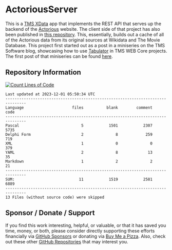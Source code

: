 # ActoriousServer
This is a [TMS XData](https://www.tmssoftware.com/site/xdata.asp) app that implements the REST API that serves up the backend of the [Actorious](https://www.actorious.com/) website. The client side of that project has also been published in [this repository](https://github.com/500Foods/ActoriousClient). This, essentially, builds out a cache of all of the Actorious data from its original sources at Wikidata and The Movie Database. This project first started out as a post in a miniseries on the TMS Software blog, showcasing how to use [Tabulator](https://tabulator.info/) in TMS WEB Core projects. The first post of that miniseries can be found [here](https://www.tmssoftware.com/site/blog.asp?post=948).

## Repository Information
[![Count Lines of Code](https://github.com/500Foods/ActoriousServer/actions/workflows/main.yml/badge.svg)](https://github.com/500Foods/ActoriousServer/actions/workflows/main.yml)
<!--CLOC-START -->
```
Last updated at 2023-12-01 05:50:34 UTC
-------------------------------------------------------------------------------
Language                     files          blank        comment           code
-------------------------------------------------------------------------------
Pascal                           5           1501           2307           5735
Delphi Form                      2              8            259            719
XML                              1              0              0            379
YAML                             2              8             13             35
Markdown                         1              2              2             21
-------------------------------------------------------------------------------
SUM:                            11           1519           2581           6889
-------------------------------------------------------------------------------
13 Files (without source code) were skipped
```
<!--CLOC-END-->

## Sponsor / Donate / Support
If you find this work interesting, helpful, or valuable, or that it has saved you time, money, or both, please consider directly supporting these efforts financially via [GitHub Sponsors](https://github.com/sponsors/500Foods) or donating via [Buy Me a Pizza](https://www.buymeacoffee.com/andrewsimard500). Also, check out these other [GitHub Repositories](https://github.com/500Foods?tab=repositories&q=&sort=stargazers) that may interest you.
